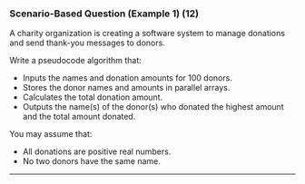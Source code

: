 ### **Scenario-Based Question (Example 1)**  (12)
A charity organization is creating a software system to manage donations and send thank-you messages to donors.

Write a pseudocode algorithm that:
- Inputs the names and donation amounts for 100 donors.
- Stores the donor names and amounts in parallel arrays.
- Calculates the total donation amount.
- Outputs the name(s) of the donor(s) who donated the highest amount and the total amount donated.

You may assume that:
- All donations are positive real numbers.
- No two donors have the same name.

---